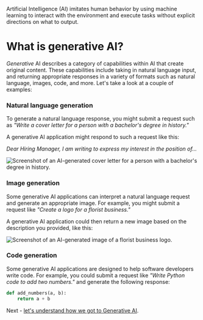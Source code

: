 <!-- 💡 Tip for viewing this file: To see this markdown file in a nicely formatted preview mode in VS Code, press Ctrl+Shift+V. You can also right-click on the file tab and select "Open Preview" or use the Command Palette (Ctrl+Shift+P) and search for "Markdown: Open Preview". -->

Artificial Intelligence (AI) imitates human behavior by using machine learning to interact with the environment and execute tasks without explicit directions on what to output.

# What is generative AI?

*Generative* AI describes a category of capabilities within AI that create original content. These capabilities include taking in natural language input, and returning appropriate responses in a variety of formats such as natural language, images, code, and more. Let's take a look at a couple of examples: 

### Natural language generation

To generate a natural language response, you might submit a request such as *"Write a cover letter for a person with a bachelor's degree in history."*

A generative AI application might respond to such a request like this:

*Dear Hiring Manager,
I am writing to express my interest in the position of...*

![Screenshot of an AI-generated cover letter for a person with a bachelor's degree in history.](../../media/microsoft-copilot-example-write-letter.png)

### Image generation

Some generative AI applications can interpret a natural language request and generate an appropriate image. For example, you might submit a request like *"Create a logo for a florist business."*

A generative AI application could then return a new image based on the description you provided, like this:

![Screenshot of an AI-generated image of a florist business logo.](../../media/florist-example.png)

### Code generation

Some generative AI applications are designed to help software developers write code. For example, you could submit a request like *"Write Python code to add two numbers."* and generate the following response:

```python
def add_numbers(a, b):
    return a + b

```

Next - [let's understand how we got to Generative AI](generative-ai-evolution.md). 